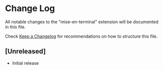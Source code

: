 # Change Log

All notable changes to the "mise-en-terminal" extension will be documented in this file.

Check [Keep a Changelog](http://keepachangelog.com/) for recommendations on how to structure this file.

## [Unreleased]

- Initial release